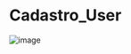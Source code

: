 ﻿# Cadastro_User
![image](https://user-images.githubusercontent.com/104938251/193466728-67a94662-2ee3-4b4b-91a0-f719a01f0e7d.png)


